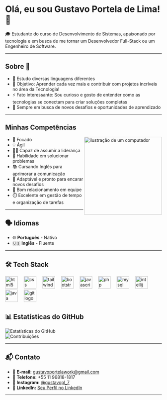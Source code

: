 <h1>Olá, eu sou Gustavo Portela de Lima! 👋 </h1>

🎓 Estudante do curso de Desenvolvimento de Sistemas, apaixonado por tecnologia e em busca de me tornar um Desenvolvedor Full-Stack ou um Engenheiro de Software.

---

## Sobre 🌟
  
- 🌱 Estudo diversas linguagens diferentes  
- 🎯 Objetivo: Aprender cada vez mais e contribuir com projetos incríveis no área da Tecnologia!
- ⚡ Fato interessante: Sou curioso e gosto de entender como as tecnologias se conectam para criar soluções completas  
- 🚀 Sempre em busca de novos desafios e oportunidades de aprendizado  

---


##   Minhas Competências
<img src="https://raw.githubusercontent.com/MicaelliMedeiros/micaellimedeiros/master/image/computer-illustration.png" alt="ilustração de um computador" min-width="250px" max-width="250px" width="250px" align="right">

- 🎯 Focado  
- 💡 Ágil  
- 🧑‍🏫 Capaz de assumir a liderança  
- 🧩 Habilidade em solucionar problemas  
- 📚 Cursando Inglês para aprimorar a comunicação  
- 🔄 Adaptável e pronto para encarar novos desafios  
- 🤝 Bom relacionamento em equipe  
- ⏱️ Excelente em gestão de tempo e organização de tarefas  


---

## 🗣️ Idiomas

- 🌐 **Português** - Nativo  
- 🇺🇸 **Inglês** - Fluente  

----
## 🛠️ Tech Stack

<div align="left">
  <img src="https://cdn.jsdelivr.net/gh/devicons/devicon/icons/html5/html5-original.svg" height="40" alt="html5 logo"  />
  <img width="12" />
  <img src="https://cdn.jsdelivr.net/gh/devicons/devicon/icons/css3/css3-original.svg" height="40" alt="css logo"  />
  <img width="12" />
  <img src="https://cdn.jsdelivr.net/gh/devicons/devicon/icons/tailwindcss/tailwindcss-original-wordmark.svg" height="40" alt="tailwindcss logo"  />
  <img width="12" />
  <img src="https://cdn.jsdelivr.net/gh/devicons/devicon/icons/bootstrap/bootstrap-original.svg" height="40" alt="bootstrap logo"  />
  <img width="12" />
  <img src="https://cdn.jsdelivr.net/gh/devicons/devicon/icons/javascript/javascript-original.svg" height="40" alt="javascript logo"  />
  <img width="12" />
  <img src="https://cdn.jsdelivr.net/gh/devicons/devicon/icons/php/php-original.svg" height="40" alt="php logo"  />
  <img width="12" />
  <img src="https://cdn.jsdelivr.net/gh/devicons/devicon/icons/mysql/mysql-original.svg" height="40" alt="mysql logo"  />
  <img width="12" />
  <img src="https://cdn.jsdelivr.net/gh/devicons/devicon/icons/intellij/intellij-original.svg" height="40" alt="intellij logo"  />
  <img width="12" />
  <img src="https://cdn.jsdelivr.net/gh/devicons/devicon/icons/java/java-original.svg" height="40" alt="java logo"  />
  <img width="12" />
  <img src="https://cdn.jsdelivr.net/gh/devicons/devicon/icons/git/git-original.svg" height="40" alt="git logo"  />
</div>





## 📊 Estatísticas do GitHub

![Estatísticas do GitHub](https://github-readme-stats.vercel.app/api?username=devportela&show_icons=true&theme=dark)  
![Contribuições](https://github-readme-streak-stats.herokuapp.com/?user=devportela&theme=dark&hide_border=false)

---

## 📬 Contato

- 📧 **E-mail:** [gustavoportelawork@gmail.com](mailto:gustavoportelawork@gmail.com)  
- 📱 **Telefone:** +55 11 96818-1817  
- 📸 **Instagram:** [@gustavopl_7](https://www.instagram.com/gustavopl_7)  
- 💼 **LinkedIn:** [Seu Perfil no LinkedIn](https://www.linkedin.com/in/gustavo-portela-21aab738a)

---

